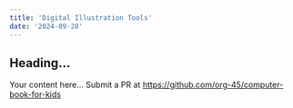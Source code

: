 ```yaml
---
title: 'Digital Illustration Tools'
date: '2024-09-28'
---
```


## Heading...
Your content here...
Submit a PR at https://github.com/org-45/computer-book-for-kids
